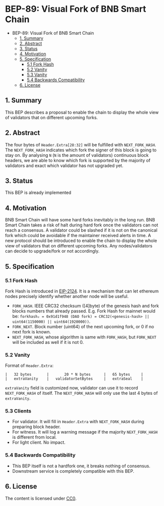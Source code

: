 # BEP-89: Visual Fork of BNB Smart Chain

- BEP-89: Visual Fork of BNB Smart Chain
  - [1. Summary](#1-summary)
  - [2. Abstract](#2-abstract)
  - [3. Status](#3-status)
  - [4. Motivation](#4-motivation)
  - [5. Specification](#5-specification)
    - [5.1 Fork Hash](#51-fork-hash)
    - [5.2 Vanity](#52-vanity)
    - [5.3 Vanity](#53-clients)
    - [5.4 Backwards Compatibility](#54-backwards-compatibility)
  - [6. License](#6-license)

## 1.  Summary

This BEP describes a proposal to enable the chain to display the whole view of validators that on different upcoming forks.

## 2.  Abstract

The four bytes of `Header.Extra[28:32]` will be fulfilled with `NEXT_FORK_HASH`. The `NEXT_FORK_HASH` indicates which fork the signer of this block is going to stay on. By analysing `N` (`N` is the amount of validators) continuous block headers, we are able to know which fork is supported by the majority of validators and exact which validator has not upgraded yet.

## 3.  Status

This BEP is already implemented

## 4.  Motivation

BNB Smart Chain will have some hard forks inevitably in the long run. BNB Smart Chain takes a risk of halt during hard fork once the validators can not reach a consensus. A validator could be slashed if it is not on the canonical fork which could be avoidable if the maintainer received alerts in time. A new protocol should be introduced to enable the chain to display the whole view of validators that on different upcoming forks. Any nodes/validators can decide to upgrade/fork or not accordingly.

## 5.  Specification

###  5.1 Fork Hash

Fork Hash is introduced in [EIP-2124](https://eips.ethereum.org/EIPS/eip-2124). It is a mechanism that can let ethereum nodes precisely identify whether another node will be useful.

- `FORK_HASH`. IEEE CRC32 checksum ([4]byte) of the genesis hash and fork blocks numbers that already passed. E.g. Fork Hash for mainnet would be: `forkhash₂ = 0x91d1f948 (DAO fork) = CRC32(<genesis-hash> || uint64(1150000) || uint64(1920000))`.
- `FORK_NEXT`. Block number (uint64) of the next upcoming fork, or 0 if no next fork is known.
- `NEXT_FORK_HASH`, whose algorithm is same with `FORK_HASH`, but `FORK_NEXT` will be included as well if it is not 0.

### 5.2 Vanity

Format of `Header.Extra`:

```
|   32 bytes       |       20 * N bytes      |   65 bytes     |
|   extraVanity    |   validatorSetBytes     |   extraSeal    |
```

`extraVanity` field is customized now, validator can use it to record `NEXT_FORK_HASH` of itself. The `NEXT_FORK_HASH` will only use the last 4 bytes of `extraVanity`.

### 5.3 Clients

- For validator. It will fill in `Header.Extra` with `NEXT_FORK_HASH` during preparing block header.
- For witness. It will log a warning message if the majority `NEXT_FORK_HASH` is different from local.
- For light client. No impact.

### 5.4 Backwards Compatibility

- This BEP itself is not a hardfork one, it breaks nothing of consensus.
- Downstream service is completely compatible with this BEP.

## 6. License

The content is licensed under [CC0](https://creativecommons.org/publicdomain/zero/1.0/).
